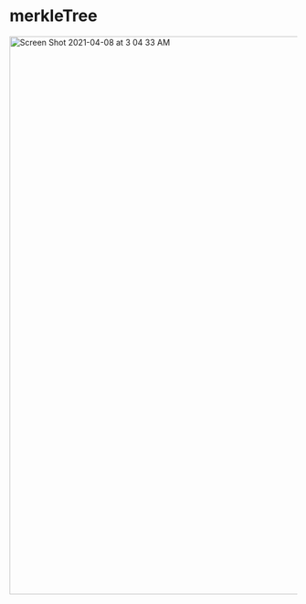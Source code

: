 # merkleTree

<img width="977" alt="Screen Shot 2021-04-08 at 3 04 33 AM" src="https://user-images.githubusercontent.com/35513103/113982795-2f4a4b80-9817-11eb-94a6-701338232ba9.png">

